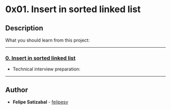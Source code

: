 # 0x01. Insert in sorted linked list

## Description
What you should learn from this project:

---

### [0. Insert in sorted linked list](./0-insert_number.c)
* Technical interview preparation: 

---

## Author
* **Felipe Satizabal** - [felipesv](https://github.com/felipesv)